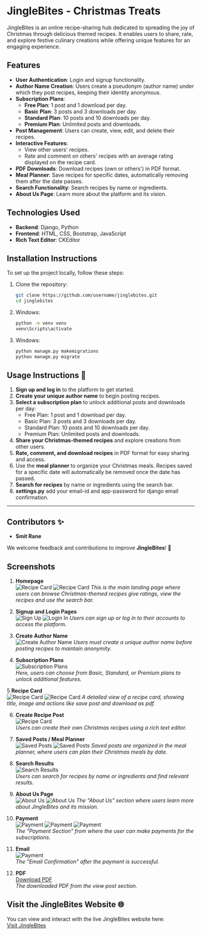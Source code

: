# JingleBites - Christmas Treats

JingleBites is an online recipe-sharing hub dedicated to spreading the joy of Christmas through delicious themed recipes. It enables users to share, rate, and explore festive culinary creations while offering unique features for an engaging experience.

## Features
- **User Authentication**: Login and signup functionality.
- **Author Name Creation**: Users create a pseudonym (author name) under which they post recipes, keeping their identity anonymous.
- **Subscription Plans**:
  - **Free Plan**: 1 post and 1 download per day.
  - **Basic Plan**: 3 posts and 3 downloads per day.
  - **Standard Plan**: 10 posts and 10 downloads per day.
  - **Premium Plan**: Unlimited posts and downloads.
- **Post Management**: Users can create, view, edit, and delete their recipes.
- **Interactive Features**:
  - View other users' recipes.
  - Rate and comment on others' recipes with an average rating displayed on the recipe card.
- **PDF Downloads**: Download recipes (own or others') in PDF format.
- **Meal Planner**: Save recipes for specific dates, automatically removing them after the date passes.
- **Search Functionality**: Search recipes by name or ingredients.
- **About Us Page**: Learn more about the platform and its vision.

## Technologies Used
- **Backend**: Django, Python
- **Frontend**: HTML, CSS, Bootstrap, JavaScript
- **Rich Text Editor**: CKEditor

## Installation Instructions
To set up the project locally, follow these steps:

1. Clone the repository:
   ```bash
   git clone https://github.com/username/jinglebites.git
   cd jinglebites
2. Windows:
   ```bash
   python -m venv venv
   venv\Scripts\activate
3. Windows:
   ```bash
   python manage.py makemigrations
   python manage.py migrate


## Usage Instructions 🚀  

1. **Sign up and log in** to the platform to get started.  
2. **Create your unique author name** to begin posting recipes.  
3. **Select a subscription plan** to unlock additional posts and downloads per day:  
   - Free Plan: 1 post and 1 download per day.  
   - Basic Plan: 3 posts and 3 downloads per day.  
   - Standard Plan: 10 posts and 10 downloads per day.  
   - Premium Plan: Unlimited posts and downloads.  
4. **Share your Christmas-themed recipes** and explore creations from other users.  
5. **Rate, comment, and download recipes** in PDF format for easy sharing and access.  
6. Use the **meal planner** to organize your Christmas meals. Recipes saved for a specific date will automatically be removed once the date has passed.  
7. **Search for recipes** by name or ingredients using the search bar.
8. **settings.py** add your email-id and app-password for django email confirmation.

---

## Contributors ✨  
- **Smit Rane**  

We welcome feedback and contributions to improve **JingleBites**! 🎄  

## Screenshots

1. **Homepage**  
   ![Recipe Card](assets/images/jb_userpost.png)
   ![Recipe Card](assets/images/jb_otheruserpost.png)
   _This is the main landing page where users can browse Christmas-themed recipes give ratings, view the recipes and use the search bar._

   

2. **Signup and Login Pages**  
   ![Sign Up](assets/images/jbsignup.png)
   ![Login In](assets/images/jblogin.png)
   _Users can sign up or log in to their accounts to access the platform._

   

3. **Create Author Name**  
   ![Create Author Name](assets/images/jb_authorname.png)
   _Users must create a unique author name before posting recipes to maintain anonymity._

   

4. **Subscription Plans**  
   ![Subscription Plans](assets/images/jb_subscription.png)  
   _Here, users can choose from Basic, Standard, or Premium plans to unlock additional features._

   

5 **Recipe Card**  
   ![Recipe Card](assets/images/jb_viewpost.png)
   ![Recipe Card](assets/images/jb_viewpost1.png)
   _A detailed view of a recipe card, showing title, image and actions like save post and download as pdf._

   

6. **Create Recipe Post**  
   ![Recipe Card](assets/images/jb_createpost.png)  
   _Users can create their own Christmas recipes using a rich text editor._

   

7. **Saved Posts / Meal Planner**  
   ![Saved Posts](assets/images/jb_savepost.png)
   ![Saved Posts](assets/images/jb_savepost1.png) 
   _Saved posts are organized in the meal planner, where users can plan their Christmas meals by date._

   

8. **Search Results**  
   ![Search Results](assets/images/jb_searchbar.png)  
   _Users can search for recipes by name or ingredients and find relevant results._



9. **About Us Page**  
    ![About Us](assets/images/jb_aboutus.png)
    ![About Us](assets/images/jb_aboutus1.png)
    _The "About Us" section where users learn more about JingleBites and its mission._

    

10. **Payment**  
    ![Payment](assets/images/jb_subpayment.png)
    ![Payment](assets/images/jb_subpayment1.png)
    ![Payment](assets/images/jb_subpaysuccess.png)   
    _The "Payment Section" from where the user can make payments for the subscriptions._

    

11. **Email**  
    ![Payment](assets/images/jb_emailconfirmation.png)  
    _The "Email Confirmation" after the payment is successful._

12. **PDF**  
   [Download PDF](assets/pdf/Christmas%20Pudding.pdf)  
   _The downloaded PDF from the view post section._

## Visit the JingleBites Website 🌐

You can view and interact with the live JingleBites website here:  
[Visit JingleBites](https://jinglebites.pythonanywhere.com/)


    

